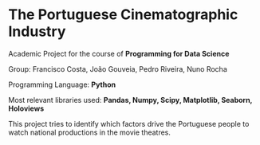 # The Portuguese Cinematographic Industry

Academic Project for the course of **Programming for Data Science**

Group: Francisco Costa, João Gouveia, Pedro Riveira, Nuno Rocha

Programming Language: **Python**

Most relevant libraries used: **Pandas, Numpy, Scipy, Matplotlib, Seaborn, Holoviews**

This project tries to identify which factors drive the Portuguese people to watch national productions in the movie theatres.

